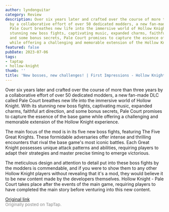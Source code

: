 ```yaml
---
author: lyndonguitar
category: Review
description: Over six years later and crafted over the course of more than three years
  by a collaborative effort of over 50 dedicated modders, a new fan-made DLC called
  Pale Court breathes new life into the immersive world of Hollow Knight. With its
  stunning new boss fights, captivating music, expanded charms, faithful art direction,
  and some bonus secrets, Pale Court promises to capture the essence of the base game
  while offering a challenging and memorable extension of the Hollow Knight experience.
featured: false
pubDate: 2023-07-06
tags:
- taptap
- hollow-knight
thumb: ''
title: 'New bosses, new challenges! | First Impressions - Hollow Knight: Pale Court'
---
```


Over six years later and crafted over the course of more than three years by a collaborative effort of over 50 dedicated modders, a new fan-made DLC called Pale Court breathes new life into the immersive world of Hollow Knight. With its stunning new boss fights, captivating music, expanded charms, faithful art direction, and some bonus secrets, Pale Court promises to capture the essence of the base game while offering a challenging and memorable extension of the Hollow Knight experience.

The main focus of the mod is in its five new boss fights, featuring The Five Great Knights. These formidable adversaries offer intense and thrilling encounters that rival the base game's most iconic battles. Each Great Knight possesses unique attack patterns and abilities, requiring players to adapt their strategies and master precise timing to emerge victorious.

The meticulous design and attention to detail put into these boss fights by the modders is commendable, and if you were to show them to any other Hollow Knight players without revealing that it's a mod, they would believe it to be new content made by the developers themselves.  Hollow Knight - Pale Court takes place after the events of the main game, requiring players to have completed the main story before venturing into this new content.

[Original link](https://taptap.io/post/5957277)<br><span style="font-size: 0.95em; color: #888;">Originally posted on TapTap.</span>